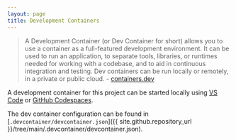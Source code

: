 ```yaml
---
layout: page
title: Development Containers
---
```


> A Development Container (or Dev Container for short) allows you to use a container as a full-featured development environment. It can be used to run an application, to separate tools, libraries, or runtimes needed for working with a codebase, and to aid in continuous integration and testing. Dev containers can be run locally or remotely, in a private or public cloud. - [containers.dev](https://containers.dev/)

A development container for this project can be started locally using [VS Code](https://marketplace.visualstudio.com/items?itemName=ms-vscode-remote.remote-containers) or [GitHub Codespaces](https://github.com/features/codespaces).

The dev container configuration can be found in [`.devcontainer/devcontainer.json`]({{ site.github.repository_url }}/tree/main/.devcontainer/devcontainer.json).
